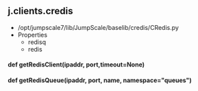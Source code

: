 ## j.clients.credis

- /opt/jumpscale7/lib/JumpScale/baselib/credis/CRedis.py
- Properties
    - redisq
    - redis

    

#### def getRedisClient(ipaddr, port,timeout=None) 

    

#### def getRedisQueue(ipaddr, port, name, namespace="queues") 

    

